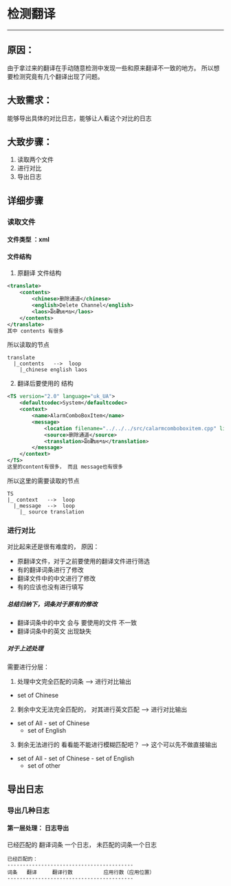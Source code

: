 # 检测翻译
---
## 原因：
由于拿过来的翻译在手动随意检测中发现一些和原来翻译不一致的地方。
所以想要检测究竟有几个翻译出现了问题。

## 大致需求：
能够导出具体的对比日志，能够让人看这个对比的日志

## 大致步骤：
1. 读取两个文件
2. 进行对比
3. 导出日志

## 详细步骤
### 读取文件
#### 文件类型 ：xml
#### 文件结构
1. 原翻译 文件结构
```xml
<translate>
	<contents>
		<chinese>删除通道</chinese>
		<english>Delete Channel</english>
		<laos>ລົບສັນຍານ</laos>
	</contents>
</translate>
其中 contents 有很多
```
所以读取的节点
```
translate
  |_contents   -->  loop
    |_chinese english laos
```

2. 翻译后要使用的 结构
```xml
<TS version="2.0" language="uk_UA">
	<defaultcodec>System</defaultcodec>
	<context>
		<name>AlarmComboBoxItem</name>
		<message>
			<location filename="../../../src/calarmcomboboxitem.cpp" line="24"/>
			<source>删除通道</source>
			<translation>ລົບສັນຍານ</translation>
		</message>
	</context>
</TS>
这里的content有很多， 而且 message也有很多
```
所以这里的需要读取的节点
```
TS
|_ context   -->  loop
  |_message  -->  loop
    |_ source translation
```

### 进行对比
对比起来还是很有难度的， 原因：
* 原翻译文件，对于之前要使用的翻译文件进行筛选
* 有的翻译词条进行了修改
* 翻译文件中的中文进行了修改
* 有的应该也没有进行填写

##### 总结归纳下，词条对于原有的修改
* 翻译词条中的中文 会与 要使用的文件 不一致
* 翻译词条中的英文 出现缺失

##### 对于上述处理
需要进行分层：
1. 处理中文完全匹配的词条  --> 进行对比输出  
  * set of Chinese
2. 剩余中文无法完全匹配的，  对其进行英文匹配  --> 进行对比输出
  * set of All - set of Chinese
    * set of English
3. 剩余无法进行的 看看能不能进行模糊匹配吧？ --> 这个可以先不做直接输出
  * set of All - set of Chinese - set of English
    * set of other

## 导出日志
### 导出几种日志
#### 第一层处理： 日志导出
已经匹配的 翻译词条 一个日志， 未匹配的词条一个日志
```
已经匹配的：
-----------------------------------------
词条   翻译     翻译行数          应用行数（应用位置）
-----------------------------------------
```

